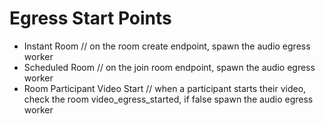# Egress Start Points

- Instant Room
    // on the room create endpoint, spawn the audio egress worker
- Scheduled Room
    // on the join room endpoint, spawn the audio egress worker
- Room Participant Video Start
    // when a participant starts their video, check the room video_egress_started, if false spawn the audio egress worker
